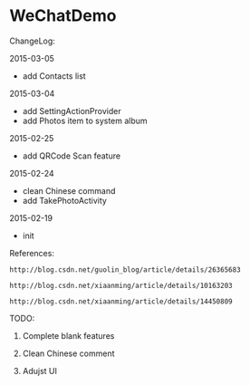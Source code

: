 # WeChatDemo

ChangeLog:

  2015-03-05
  - add Contacts list

  2015-03-04
  - add SettingActionProvider
  - add Photos item to system album

  2015-02-25
  - add QRCode Scan feature

  2015-02-24
  - clean Chinese command
  - add TakePhotoActivity

  2015-02-19
   - init


References:

    http://blog.csdn.net/guolin_blog/article/details/26365683

    http://blog.csdn.net/xiaanming/article/details/10163203

    http://blog.csdn.net/xiaanming/article/details/14450809

TODO:
  
  1. Complete blank features

  2. Clean Chinese comment

  3. Adujst UI